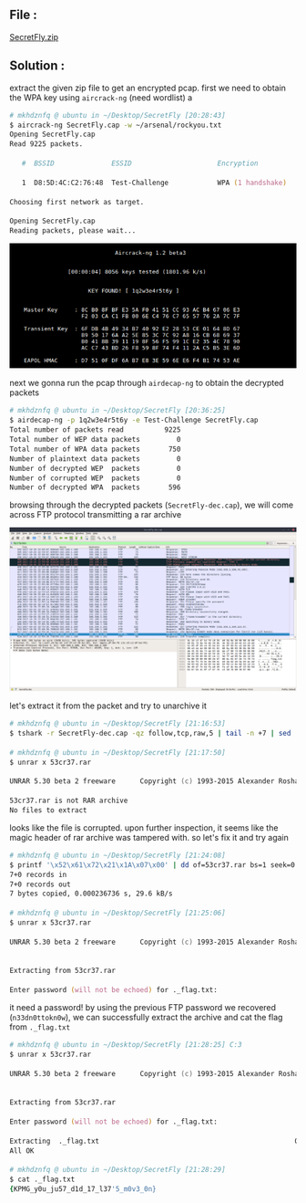 ## File :
[SecretFly.zip](SecretFly.zip)

## Solution :

extract the given zip file to get an encrypted pcap. first we need to obtain the  WPA key using `aircrack-ng` (need wordlist) a

```zsh
# mkhdznfq @ ubuntu in ~/Desktop/SecretFly [20:28:43] 
$ aircrack-ng SecretFly.cap -w ~/arsenal/rockyou.txt
Opening SecretFly.cap
Read 9225 packets.

   #  BSSID              ESSID                     Encryption

   1  D8:5D:4C:C2:76:48  Test-Challenge            WPA (1 handshake)

Choosing first network as target.

Opening SecretFly.cap
Reading packets, please wait...
```

![aircrack](aircrack.png)

next we gonna run the pcap through `airdecap-ng` to obtain the decrypted packets

```zsh
# mkhdznfq @ ubuntu in ~/Desktop/SecretFly [20:36:25] 
$ airdecap-ng -p 1q2w3e4r5t6y -e Test-Challenge SecretFly.cap
Total number of packets read          9225
Total number of WEP data packets         0
Total number of WPA data packets       750
Number of plaintext data packets         0
Number of decrypted WEP  packets         0
Number of corrupted WEP  packets         0
Number of decrypted WPA  packets       596
```

browsing through the decrypted packets (`SecretFly-dec.cap`), we will come across FTP protocol transmitting a rar archive

![ftp](ftp.png)

let's extract it from the packet and try to unarchive it

```zsh
# mkhdznfq @ ubuntu in ~/Desktop/SecretFly [21:16:53] 
$ tshark -r SecretFly-dec.cap -qz follow,tcp,raw,5 | tail -n +7 | sed 's/^\s\+//g' | xxd -r -p > 53cr37.rar

# mkhdznfq @ ubuntu in ~/Desktop/SecretFly [21:17:50] 
$ unrar x 53cr37.rar 

UNRAR 5.30 beta 2 freeware      Copyright (c) 1993-2015 Alexander Roshal

53cr37.rar is not RAR archive
No files to extract
```

looks like the file is corrupted. upon further inspection, it seems like the magic header of rar archive was tampered with. so let's fix it and try again

```zsh
# mkhdznfq @ ubuntu in ~/Desktop/SecretFly [21:24:08] 
$ printf '\x52\x61\x72\x21\x1A\x07\x00' | dd of=53cr37.rar bs=1 seek=0 count=7 conv=notrunc              
7+0 records in
7+0 records out
7 bytes copied, 0.000236736 s, 29.6 kB/s

# mkhdznfq @ ubuntu in ~/Desktop/SecretFly [21:25:06] 
$ unrar x 53cr37.rar 

UNRAR 5.30 beta 2 freeware      Copyright (c) 1993-2015 Alexander Roshal


Extracting from 53cr37.rar

Enter password (will not be echoed) for ._flag.txt:
```

it need a password! by using the previous FTP password we recovered (`n33dn0ttokn0w`), we can successfully extract the archive and cat the flag from `._flag.txt`

```zsh
# mkhdznfq @ ubuntu in ~/Desktop/SecretFly [21:28:25] C:3
$ unrar x 53cr37.rar

UNRAR 5.30 beta 2 freeware      Copyright (c) 1993-2015 Alexander Roshal


Extracting from 53cr37.rar

Enter password (will not be echoed) for ._flag.txt: 

Extracting  ._flag.txt                                                OK 
All OK

# mkhdznfq @ ubuntu in ~/Desktop/SecretFly [21:28:29] 
$ cat ._flag.txt 
{KPMG_y0u_ju57_d1d_17_l37'5_m0v3_0n}
```
